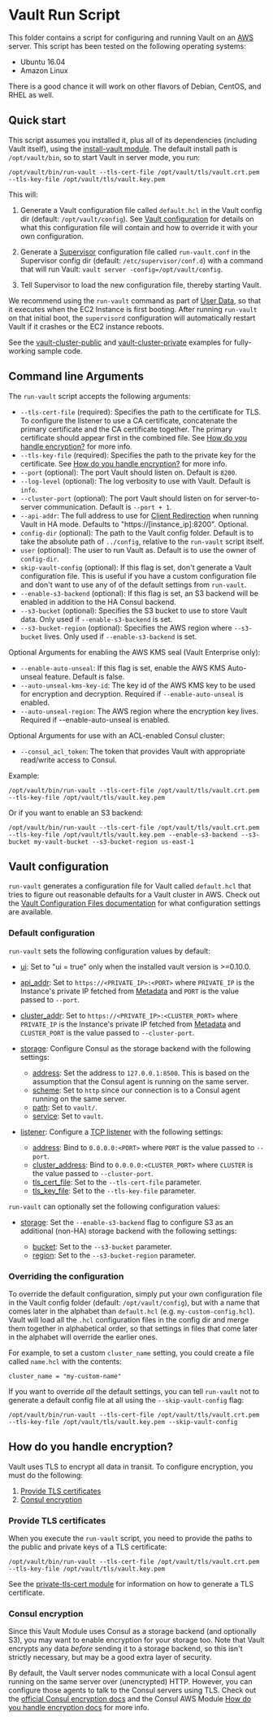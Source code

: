 # Vault Run Script

This folder contains a script for configuring and running Vault on an [AWS](https://aws.amazon.com/) server. This
script has been tested on the following operating systems:

- Ubuntu 16.04
- Amazon Linux

There is a good chance it will work on other flavors of Debian, CentOS, and RHEL as well.

## Quick start

This script assumes you installed it, plus all of its dependencies (including Vault itself), using the [install-vault
module](https://github.com/hashicorp/terraform-aws-vault/tree/master/modules/install-vault). The default install path is `/opt/vault/bin`, so to start Vault in server mode, you
run:

```
/opt/vault/bin/run-vault --tls-cert-file /opt/vault/tls/vault.crt.pem --tls-key-file /opt/vault/tls/vault.key.pem
```

This will:

1. Generate a Vault configuration file called `default.hcl` in the Vault config dir (default: `/opt/vault/config`).
   See [Vault configuration](#vault-configuration) for details on what this configuration file will contain and how
   to override it with your own configuration.

1. Generate a [Supervisor](http://supervisord.org/) configuration file called `run-vault.conf` in the Supervisor
   config dir (default: `/etc/supervisor/conf.d`) with a command that will run Vault:
   `vault server -config=/opt/vault/config`.

1. Tell Supervisor to load the new configuration file, thereby starting Vault.

We recommend using the `run-vault` command as part of [User
Data](http://docs.aws.amazon.com/AWSEC2/latest/UserGuide/user-data.html#user-data-shell-scripts), so that it executes
when the EC2 Instance is first booting. After running `run-vault` on that initial boot, the `supervisord` configuration
will automatically restart Vault if it crashes or the EC2 instance reboots.

See the [vault-cluster-public](https://github.com/hashicorp/terraform-aws-vault/tree/master/examples/vault-cluster-public) and
[vault-cluster-private](https://github.com/hashicorp/terraform-aws-vault/tree/master/examples/vault-cluster-private) examples for fully-working sample code.

## Command line Arguments

The `run-vault` script accepts the following arguments:

- `--tls-cert-file` (required): Specifies the path to the certificate for TLS. To configure the listener to use a CA
  certificate, concatenate the primary certificate and the CA certificate together. The primary certificate should
  appear first in the combined file. See [How do you handle encryption?](#how-do-you_handle-encryption) for more info.
- `--tls-key-file` (required): Specifies the path to the private key for the certificate. See [How do you handle
  encryption?](#how-do-you_handle-encryption) for more info.
- `--port` (optional): The port Vault should listen on. Default is `8200`.
- `--log-level` (optional): The log verbosity to use with Vault. Default is `info`.
- `--cluster-port` (optional): The port Vault should listen on for server-to-server communication. Default is
  `--port + 1`.
- `--api-addr`: The full address to use for [Client Redirection](https://www.vaultproject.io/docs/concepts/ha.html#client-redirection) when running Vault in HA mode. Defaults to "https://[instance_ip]:8200". Optional.
- `config-dir` (optional): The path to the Vault config folder. Default is to take the absolute path of `../config`,
  relative to the `run-vault` script itself.
- `user` (optional): The user to run Vault as. Default is to use the owner of `config-dir`.
- `skip-vault-config` (optional): If this flag is set, don't generate a Vault configuration file. This is useful if you
  have a custom configuration file and don't want to use any of of the default settings from `run-vault`.
- `--enable-s3-backend` (optional): If this flag is set, an S3 backend will be enabled in addition to the HA Consul backend.
- `--s3-bucket` (optional): Specifies the S3 bucket to use to store Vault data. Only used if `--enable-s3-backend` is set.
- `--s3-bucket-region` (optional): Specifies the AWS region where `--s3-bucket` lives. Only used if `--enable-s3-backend` is set.

Optional Arguments for enabling the AWS KMS seal (Vault Enterprise only):

- `--enable-auto-unseal`: If this flag is set, enable the AWS KMS Auto-unseal feature. Default is false.
- `--auto-unseal-kms-key-id`: The key id of the AWS KMS key to be used for encryption and decryption. Required if `--enable-auto-unseal` is enabled.
- `--auto-unseal-region`: The AWS region where the encryption key lives. Required if --enable-auto-unseal is enabled.

Optional Arguments for use with an ACL-enabled Consul cluster:

- `--consul_acl_token`: The token that provides Vault with appropriate read/write access to Consul.

Example:

```
/opt/vault/bin/run-vault --tls-cert-file /opt/vault/tls/vault.crt.pem --tls-key-file /opt/vault/tls/vault.key.pem
```

Or if you want to enable an S3 backend:

```
/opt/vault/bin/run-vault --tls-cert-file /opt/vault/tls/vault.crt.pem --tls-key-file /opt/vault/tls/vault.key.pem --enable-s3-backend --s3-bucket my-vault-bucket --s3-bucket-region us-east-1
```

## Vault configuration

`run-vault` generates a configuration file for Vault called `default.hcl` that tries to figure out reasonable
defaults for a Vault cluster in AWS. Check out the [Vault Configuration Files
documentation](https://www.vaultproject.io/docs/configuration/index.html) for what configuration settings are
available.

### Default configuration

`run-vault` sets the following configuration values by default:

- [ui](https://www.vaultproject.io/docs/configuration/index.html#ui):
  Set to "ui = true" only when the installed vault version is >=0.10.0.

- [api_addr](https://www.vaultproject.io/docs/configuration/index.html#api_addr):
  Set to `https://<PRIVATE_IP>:<PORT>` where `PRIVATE_IP` is the Instance's private IP fetched from
  [Metadata](http://docs.aws.amazon.com/AWSEC2/latest/UserGuide/ec2-instance-metadata.html) and `PORT` is
  the value passed to `--port`.
- [cluster_addr](https://www.vaultproject.io/docs/configuration/index.html#cluster_addr):
  Set to `https://<PRIVATE_IP>:<CLUSTER_PORT>` where `PRIVATE_IP` is the Instance's private IP fetched from
  [Metadata](http://docs.aws.amazon.com/AWSEC2/latest/UserGuide/ec2-instance-metadata.html) and `CLUSTER_PORT` is
  the value passed to `--cluster-port`.

- [storage](https://www.vaultproject.io/docs/configuration/index.html#storage): Configure Consul as the storage backend
  with the following settings:

  - [address](https://www.vaultproject.io/docs/configuration/storage/consul.html#address): Set the address to
    `127.0.0.1:8500`. This is based on the assumption that the Consul agent is running on the same server.
  - [scheme](https://www.vaultproject.io/docs/configuration/storage/consul.html#scheme): Set to `http` since our
    connection is to a Consul agent running on the same server.
  - [path](https://www.vaultproject.io/docs/configuration/storage/consul.html#path): Set to `vault/`.
  - [service](https://www.vaultproject.io/docs/configuration/storage/consul.html#service): Set to `vault`.

* [listener](https://www.vaultproject.io/docs/configuration/index.html#listener): Configure a [TCP
  listener](https://www.vaultproject.io/docs/configuration/listener/tcp.html) with the following settings:

  - [address](https://www.vaultproject.io/docs/configuration/listener/tcp.html#address): Bind to `0.0.0.0:<PORT>`
    where `PORT` is the value passed to `--port`.
  - [cluster_address](https://www.vaultproject.io/docs/configuration/listener/tcp.html#cluster_address): Bind to
    `0.0.0.0:<CLUSTER_PORT>` where `CLUSTER` is the value passed to `--cluster-port`.
  - [tls_cert_file](https://www.vaultproject.io/docs/configuration/listener/tcp.html#tls_cert_file): Set to the
    `--tls-cert-file` parameter.
  - [tls_key_file](https://www.vaultproject.io/docs/configuration/listener/tcp.html#tls_key_file): Set to the
    `--tls-key-file` parameter.

`run-vault` can optionally set the following configuration values:

- [storage](https://www.vaultproject.io/docs/configuration/index.html#storage): Set the `--enable-s3-backend` flag to
  configure S3 as an additional (non-HA) storage backend with the following settings:

  - [bucket](https://www.vaultproject.io/docs/configuration/storage/s3.html#bucket): Set to the `--s3-bucket`
    parameter.
  - [region](https://www.vaultproject.io/docs/configuration/storage/s3.html#region): Set to the `--s3-bucket-region`
    parameter.

### Overriding the configuration

To override the default configuration, simply put your own configuration file in the Vault config folder (default:
`/opt/vault/config`), but with a name that comes later in the alphabet than `default.hcl` (e.g.
`my-custom-config.hcl`). Vault will load all the `.hcl` configuration files in the config dir and merge them together
in alphabetical order, so that settings in files that come later in the alphabet will override the earlier ones.

For example, to set a custom `cluster_name` setting, you could create a file called `name.hcl` with the
contents:

```hcl
cluster_name = "my-custom-name"
```

If you want to override _all_ the default settings, you can tell `run-vault` not to generate a default config file
at all using the `--skip-vault-config` flag:

```
/opt/vault/bin/run-vault --tls-cert-file /opt/vault/tls/vault.crt.pem --tls-key-file /opt/vault/tls/vault.key.pem --skip-vault-config
```

## How do you handle encryption?

Vault uses TLS to encrypt all data in transit. To configure encryption, you must do the following:

1. [Provide TLS certificates](#provide-tls-certificates)
1. [Consul encryption](#consul-encryption)

### Provide TLS certificates

When you execute the `run-vault` script, you need to provide the paths to the public and private keys of a TLS
certificate:

```
/opt/vault/bin/run-vault --tls-cert-file /opt/vault/tls/vault.crt.pem --tls-key-file /opt/vault/tls/vault.key.pem
```

See the [private-tls-cert module](https://github.com/hashicorp/terraform-aws-vault/tree/master/modules/private-tls-cert) for information on how to generate a TLS certificate.

### Consul encryption

Since this Vault Module uses Consul as a storage backend (and optionally S3), you may want to enable encryption for your storage too.
Note that Vault encrypts any data _before_ sending it to a storage backend, so this isn't strictly necessary, but may be a good
extra layer of security.

By default, the Vault server nodes communicate with a local Consul agent running on the same server over (unencrypted)
HTTP. However, you can configure those agents to talk to the Consul servers using TLS. Check out the [official Consul
encryption docs](https://www.consul.io/docs/agent/encryption.html) and the Consul AWS Module [How do you handle
encryption docs](https://github.com/hashicorp/terraform-aws-consul/tree/master/modules/run-consul#how-do-you-handle-encryption)
for more info.
